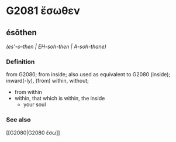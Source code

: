 # G2081 ἔσωθεν

## ésōthen

_(es'-o-then | EH-soh-then | A-soh-thane)_

### Definition

from G2080; from inside; also used as equivalent to G2080 (inside); inward(-ly), (from) within, without; 

- from within
- within, that which is within, the inside
  - your soul

### See also

[[G2080|G2080 ἔσω]]
